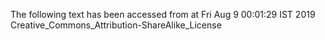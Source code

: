 The following text has been accessed from at Fri Aug 9 00:01:29 IST 2019
Creative_Commons_Attribution-ShareAlike_License
